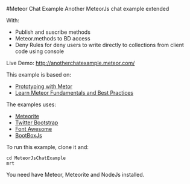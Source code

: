 #Meteor Chat Example
Another MeteorJs chat example extended

With:
- Publish and suscribe methods
- Meteor.methods to BD access
- Deny Rules for deny users to write directly to collections from client code using console

Live Demo:
http://anotherchatexample.meteor.com/


This example is based on:
- [Prototyping with Metor](http://net.tutsplus.com/tutorials/javascript-ajax/prototyping-with-meteor/ "Prototyping with Metor")
- [Learn Meteor Fundamentals and Best Practices](http://andrewscala.com/meteor/ "Learn Meteor Fundamentals and Best Practices")


The examples uses:
- [Meteorite](https://github.com/oortcloud/meteorite "Meteorite")
- [Twitter Bootstrap](http://twitter.github.com/bootstrap/ "Twitter Bootstrap")
- [Font Awesome](http://fortawesome.github.com/Font-Awesome/ "Font Awesome")
- [BootBoxJs](http://bootboxjs.com/ "BootBoxJs")


To run this example, clone it and:
	
	cd MeteorJsChatExample
	mrt

You need have Meteor, Meteorite and NodeJs installed.



